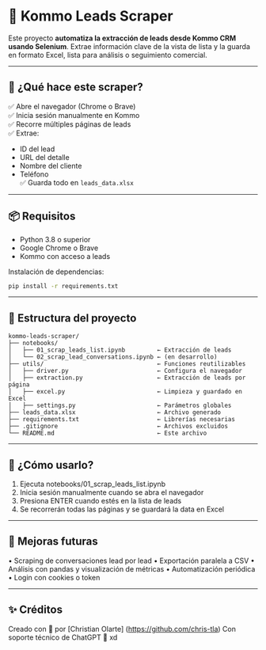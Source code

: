 # 🧲 Kommo Leads Scraper

Este proyecto **automatiza la extracción de leads desde Kommo CRM usando Selenium**. Extrae información clave de la vista de lista y la guarda en formato Excel, lista para análisis o seguimiento comercial.

---

## 🚀 ¿Qué hace este scraper?

✅ Abre el navegador (Chrome o Brave)  
✅ Inicia sesión manualmente en Kommo  
✅ Recorre múltiples páginas de leads  
✅ Extrae:
- ID del lead
- URL del detalle
- Nombre del cliente
- Teléfono  
✅ Guarda todo en `leads_data.xlsx`

---

## 📦 Requisitos

- Python 3.8 o superior
- Google Chrome o Brave
- Kommo con acceso a leads

Instalación de dependencias:

```bash
pip install -r requirements.txt
```

---

## 📂 Estructura del proyecto

```text
kommo-leads-scraper/
├── notebooks/
│   ├── 01_scrap_leads_list.ipynb         ← Extracción de leads
│   └── 02_scrap_lead_conversations.ipynb ← (en desarrollo)
├── utils/                                ← Funciones reutilizables
│   ├── driver.py                         ← Configura el navegador
│   ├── extraction.py                     ← Extracción de leads por página
│   ├── excel.py                          ← Limpieza y guardado en Excel
│   ├── settings.py                       ← Parámetros globales
├── leads_data.xlsx                       ← Archivo generado
├── requirements.txt                      ← Librerías necesarias
├── .gitignore                            ← Archivos excluidos
└── README.md                             ← Este archivo
```

---

## 🧪 ¿Cómo usarlo?

  1.	Ejecuta notebooks/01_scrap_leads_list.ipynb
  2.	Inicia sesión manualmente cuando se abra el navegador
  3.	Presiona ENTER cuando estés en la lista de leads
  4.	Se recorrerán todas las páginas y se guardará la data en Excel

---

## 🧠 Mejoras futuras

•	Scraping de conversaciones lead por lead
•	Exportación paralela a CSV
•	Análisis con pandas y visualización de métricas
•	Automatización periódica
•	Login con cookies o token


---

## ✨ Créditos

Creado con 💚 por [Christian Olarte] (https://github.com/chris-tla)
Con soporte técnico de ChatGPT 🤖 xd
